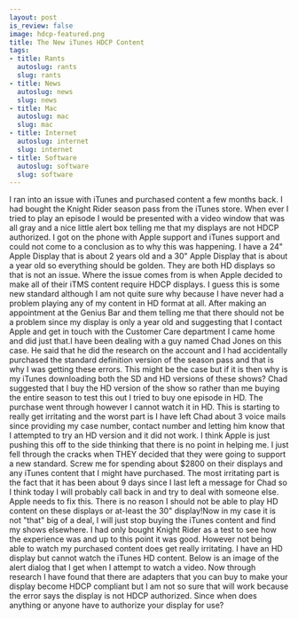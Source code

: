 ```yaml
--- 
layout: post
is_review: false
image: hdcp-featured.png
title: The New iTunes HDCP Content
tags: 
- title: Rants
  autoslug: rants
  slug: rants
- title: News
  autoslug: news
  slug: news
- title: Mac
  autoslug: mac
  slug: mac
- title: Internet
  autoslug: internet
  slug: internet
- title: Software
  autoslug: software
  slug: software
---
```

I ran into an issue with iTunes and purchased content a few months back.  I had bought the Knight Rider season pass from the iTunes store.  When ever I tried to play an episode I would be presented with a video window that was all gray and a nice little alert box telling me that my displays are not HDCP authorized.  I got on the phone with Apple support and iTunes support and could not come to a conclusion as to why this was happening.  I have a 24" Apple Display that is about 2 years old and a 30" Apple Display that is about a year old so everything should be golden.  They are both HD displays so that is not an issue.  Where the issue comes from is when Apple decided to make all of their iTMS content require HDCP displays.  I guess this is some new standard although I am not quite sure why because I have never had a problem playing any of my content in HD format at all.  After making an appointment at the Genius Bar and them telling me that there should not be a problem since my display is only a year old and suggesting that I contact Apple and get in touch with the Customer Care department I came home and did just that.I have been dealing with a guy named Chad Jones on this case.  He said that he did the research on the account and I had accidentally purchased the standard definition version of the season pass and that is why I was getting these errors.  This might be the case but if it is then why is my iTunes downloading both the SD and HD versions of these shows?  Chad suggested that I buy the HD version of the show so rather than me buying the entire season to test this out I tried to buy one episode in HD.  The purchase went through however I cannot watch it in HD.  This is starting to really get irritating and the worst part is I have left Chad about 3 voice mails since providing my case number, contact number and letting him know that I attempted to try an HD version and it did not work.  I think Apple is just pushing this off to the side thinking that there is no point in helping me.  I just fell through the cracks when THEY decided that they were going to support a new standard.  Screw me for spending about $2800 on their displays and any iTunes content that I might have purchased.  The most irritating part is the fact that it has been about 9 days since I last left a message for Chad so I think today I will probably call back in and try to deal with someone else.  Apple needs to fix this.  There is no reason I should not be able to play HD content on these displays or at-least the 30" display!Now in my case it is not "that" big of a deal, I will just stop buying the iTunes content and find my shows elsewhere.  I had only bought Knight Rider as a test to see how the experience was and up to this point it was good.  However not being able to watch my purchased content does get really irritating.  I have an HD display but cannot watch the iTunes HD content.  Below is an image of the alert dialog that I get when I attempt to watch a video.  Now through research I have found that there are adapters that you can buy to make your display become HDCP compliant but I am not so sure that will work because the error says the display is not HDCP authorized.  Since when does anything or anyone have to authorize your display for use?
